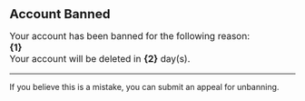 <span style="font-size: 22px; font-weight: bold;">Account Banned</span>

<p style="font-size: 16px;">Your account has been banned for the following reason: <br><strong>{1}</strong><br>Your account will be deleted in <strong>{2}</strong> day(s).</p>

---

If you believe this is a mistake, you can submit an appeal for unbanning.